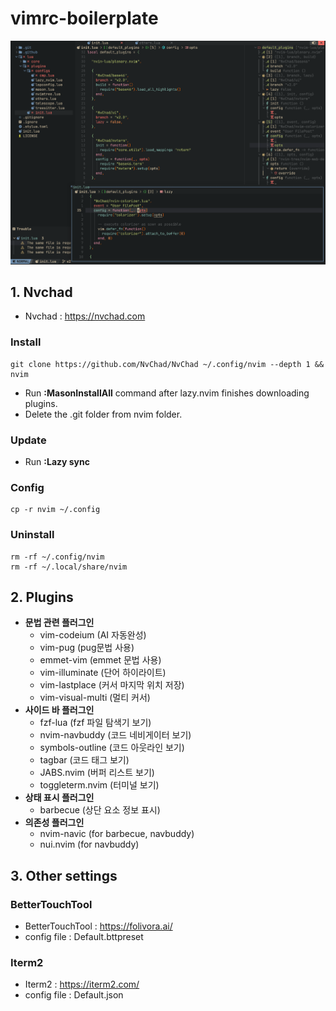 # vimrc-boilerplate 

<div align="center">
  <img src="https://raw.githubusercontent.com/yonghun16/yonghun16/main/images/nvim_preview.png" width=800px />
</div>

## 1. Nvchad
- Nvchad : https://nvchad.com

### Install
```shell
git clone https://github.com/NvChad/NvChad ~/.config/nvim --depth 1 && nvim
```
- Run __:MasonInstallAll__ command after lazy.nvim finishes downloading plugins.
- Delete the .git folder from nvim folder.

### Update
- Run __:Lazy sync__

### Config
```shell
cp -r nvim ~/.config
```

### Uninstall
```
rm -rf ~/.config/nvim
rm -rf ~/.local/share/nvim
```


## 2. Plugins 
- **문법 관련 플러그인**
  - vim-codeium (AI 자동완성)
  - vim-pug (pug문법 사용)
  - emmet-vim (emmet 문법 사용)
  - vim-illuminate (단어 하이라이트)
  - vim-lastplace (커서 마지막 위치 저장)
  -  vim-visual-multi (멀티 커서)
- **사이드 바 플러그인**
  - fzf-lua (fzf 파일 탐색기 보기)
  - nvim-navbuddy (코드 네비게이터 보기)
  - symbols-outline (코드 아웃라인 보기)
  - tagbar (코드 태그 보기)
  - JABS.nvim (버퍼 리스트 보기)
  - toggleterm.nvim (터미널 보기)
- **상태 표시 플러그인**
  - barbecue (상단 요소 정보 표시)
- **의존성 플러그인**
  - nvim-navic (for barbecue, navbuddy)
  - nui.nvim (for navbuddy)

## 3. Other settings

### BetterTouchTool
- BetterTouchTool : https://folivora.ai/ 
- config file : Default.bttpreset

### Iterm2
- Iterm2 : https://iterm2.com/
- config file : Default.json
